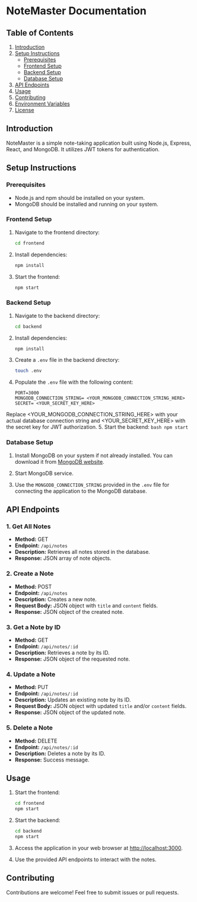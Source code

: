 # NoteMaster Documentation

## Table of Contents
1. [Introduction](#introduction)
2. [Setup Instructions](#setup-instructions)
    - [Prerequisites](#prerequisites)
    - [Frontend Setup](#frontend-setup)
    - [Backend Setup](#backend-setup)
    - [Database Setup](#database-setup)
3. [API Endpoints](#api-endpoints)
4. [Usage](#usage)
5. [Contributing](#contributing)
6. [Environment Variables](#environment-variables)
7. [License](#license)

## Introduction
NoteMaster is a simple note-taking application built using Node.js, Express, React, and MongoDB. It utilizes JWT tokens for authentication.

## Setup Instructions
### Prerequisites
- Node.js and npm should be installed on your system.
- MongoDB should be installed and running on your system.

### Frontend Setup
1. Navigate to the frontend directory:
    ```bash
    cd frontend
    ```

2. Install dependencies:
    ```bash
    npm install
    ```

3. Start the frontend:
    ```bash
    npm start
    ```

### Backend Setup
1. Navigate to the backend directory:
    ```bash
    cd backend
    ```

2. Install dependencies:
    ```bash
    npm install
    ```

3. Create a `.env` file in the backend directory:
    ```bash
    touch .env
    ```

4. Populate the `.env` file with the following content:
    ```plaintext
    PORT=3000
    MONGODB_CONNECTION_STRING= <YOUR_MONGODB_CONNECTION_STRING_HERE>
    SECRET= <YOUR_SECRET_KEY_HERE>
    ```
Replace <YOUR_MONGODB_CONNECTION_STRING_HERE> with your actual database connection string and <YOUR_SECRET_KEY_HERE> with the secret key for JWT authorization.
5. Start the backend:
    ```bash
    npm start
    ```

### Database Setup
1. Install MongoDB on your system if not already installed. You can download it from [MongoDB website](https://www.mongodb.com/try/download/community).

2. Start MongoDB service.

3. Use the `MONGODB_CONNECTION_STRING` provided in the `.env` file for connecting the application to the MongoDB database.

## API Endpoints
### 1. Get All Notes
- **Method:** GET
- **Endpoint:** `/api/notes`
- **Description:** Retrieves all notes stored in the database.
- **Response:** JSON array of note objects.

### 2. Create a Note
- **Method:** POST
- **Endpoint:** `/api/notes`
- **Description:** Creates a new note.
- **Request Body:** JSON object with `title` and `content` fields.
- **Response:** JSON object of the created note.

### 3. Get a Note by ID
- **Method:** GET
- **Endpoint:** `/api/notes/:id`
- **Description:** Retrieves a note by its ID.
- **Response:** JSON object of the requested note.

### 4. Update a Note
- **Method:** PUT
- **Endpoint:** `/api/notes/:id`
- **Description:** Updates an existing note by its ID.
- **Request Body:** JSON object with updated `title` and/or `content` fields.
- **Response:** JSON object of the updated note.

### 5. Delete a Note
- **Method:** DELETE
- **Endpoint:** `/api/notes/:id`
- **Description:** Deletes a note by its ID.
- **Response:** Success message.

## Usage
1. Start the frontend:
    ```bash
    cd frontend
    npm start
    ```

2. Start the backend:
    ```bash
    cd backend
    npm start
    ```

3. Access the application in your web browser at [http://localhost:3000](http://localhost:3000).

4. Use the provided API endpoints to interact with the notes.

## Contributing
Contributions are welcome! Feel free to submit issues or pull requests.
